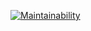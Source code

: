 [![Maintainability](https://api.codeclimate.com/v1/badges/eab001b350e401ee7e57/maintainability)](https://codeclimate.com/github/morin-berk/brain-games/maintainability)
